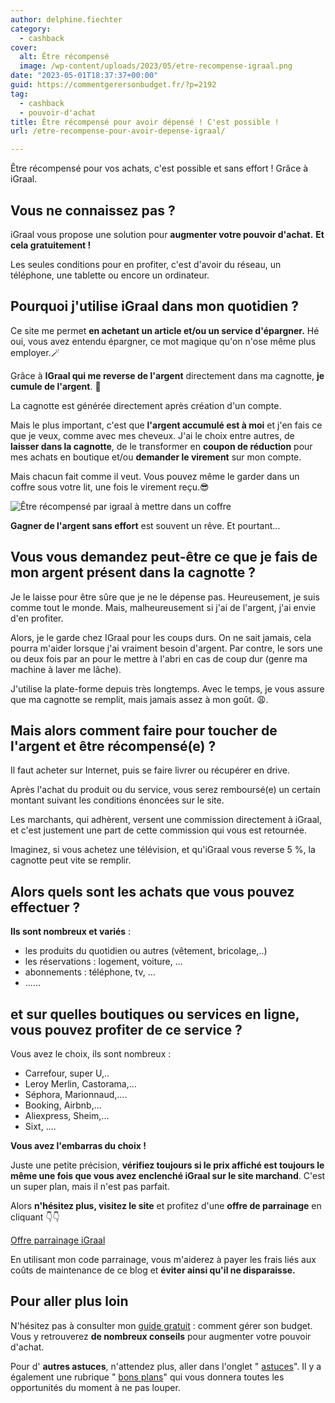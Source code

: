 ```yaml
---
author: delphine.fiechter
category:
  - cashback
cover:
  alt: Être récompensé
  image: /wp-content/uploads/2023/05/etre-recompense-igraal.png
date: "2023-05-01T18:37:37+00:00"
guid: https://commentgerersonbudget.fr/?p=2192
tag:
  - cashback
  - pouvoir-d'achat
title: Être récompensé pour avoir dépensé ! C'est possible !
url: /etre-recompense-pour-avoir-depense-igraal/

---
```

Être récompensé pour vos achats, c'est possible et sans effort ! Grâce à iGraal.

## Vous ne connaissez pas ?

iGraal vous propose une solution pour **augmenter votre pouvoir d'achat.** **Et cela gratuitement !**

Les seules conditions pour en profiter, c'est d'avoir du réseau, un téléphone, une tablette ou encore un ordinateur.

## Pourquoi j'utilise iGraal dans mon quotidien ?

Ce site me permet **en achetant un article et/ou un service d'épargner.** Hé oui, vous avez entendu épargner, ce mot magique qu'on n'ose même plus employer.🪄

Grâce à **IGraal qui me reverse de l'argent** directement dans ma cagnotte, **je cumule de l'argent**. 🤩

La cagnotte est générée directement après création d'un compte.

Mais le plus important, c'est que **l'argent accumulé est à moi** et j'en fais ce que je veux, comme avec mes cheveux. J'ai le choix entre autres, de **laisser dans la cagnotte**, de le transformer en **coupon de réduction** pour mes achats en boutique et/ou **demander le virement** sur mon compte.

Mais chacun fait comme il veut. Vous pouvez même le garder dans un coffre sous votre lit, une fois le virement reçu.😎

![Être récompensé par igraal à mettre dans un coffre](https://commentgerersonbudget.fr/wp-content/uploads/2023/05/etre-compense-2-1024x690.png)

**Gagner de l'argent sans effort** est souvent un rêve. Et pourtant...

## Vous vous demandez peut-être ce que je fais de mon argent présent dans la cagnotte ?

Je le laisse pour être sûre que je ne le dépense pas. Heureusement, je suis comme tout le monde. Mais, malheureusement si j'ai de l'argent, j'ai envie d'en profiter.

Alors, je le garde chez IGraal pour les coups durs. On ne sait jamais, cela pourra m'aider lorsque j'ai vraiment besoin d'argent. Par contre, le sors une ou deux fois par an pour le mettre à l'abri en cas de coup dur (genre ma machine à laver me lâche).

J'utilise la plate-forme depuis très longtemps. Avec le temps, je vous assure que ma cagnotte se remplit, mais jamais assez à mon goût. 😩.

## Mais alors comment faire pour toucher de l'argent et être récompensé(e) ?

Il faut acheter sur Internet, puis se faire livrer ou récupérer en drive.

Après l'achat du produit ou du service, vous serez remboursé(e) un certain montant suivant les conditions énoncées sur le site.

Les marchants, qui adhèrent, versent une commission directement à iGraal, et c'est justement une part de cette commission qui vous est retournée.

Imaginez, si vous achetez une télévision, et qu'iGraal vous reverse 5 %, la cagnotte peut vite se remplir.

## Alors quels sont les achats que vous pouvez effectuer ?

**Ils sont nombreux et variés** :

- les produits du quotidien ou autres (vêtement, bricolage,..)
- les réservations : logement, voiture, ...
- abonnements : téléphone, tv, ...
- ......

## et sur quelles boutiques ou services en ligne, vous pouvez profiter de ce service ?

Vous avez le choix, ils sont nombreux :

- Carrefour, super U,..
- Leroy Merlin, Castorama,...
- Séphora, Marionnaud,....
- Booking, Airbnb,...
- Aliexpress, Sheim,...
- Sixt, ....

**Vous avez l'embarras du choix !**

Juste une petite précision, **vérifiez toujours si le prix affiché est toujours le même une fois que vous avez enclenché iGraal sur le site marchand**. C'est un super plan, mais il n'est pas parfait.

Alors **n'hésitez plus, visitez le site** et profitez d'une **offre de parrainage** en cliquant 👇👇

[Offre parrainage iGraal](https://fr.igraal.com/parrainage?parrain=AG_5e9b4975de6cb)

En utilisant mon code parrainage, vous m'aiderez à payer les frais liés aux coûts de maintenance de ce blog et **éviter ainsi qu'il ne disparaisse.**

## Pour aller plus loin

N'hésitez pas à consulter mon [guide gratuit](https://commentgerersonbudget.fr/guide-joindre-les-deux-bouts/ "Joindre les deux bouts, pour vous un challenge ?") : comment gérer son budget. Vous y retrouverez **de nombreux conseils** pour augmenter votre pouvoir d'achat.

Pour d' **autres astuces**, n'attendez plus, aller dans l'onglet " [astuces](https://commentgerersonbudget.fr/sujet/astuces/)". Il y a également une rubrique " [bons plans](https://commentgerersonbudget.fr/sujet/bons-plans/ "bons plans")" qui vous donnera toutes les opportunités du moment à ne pas louper.
